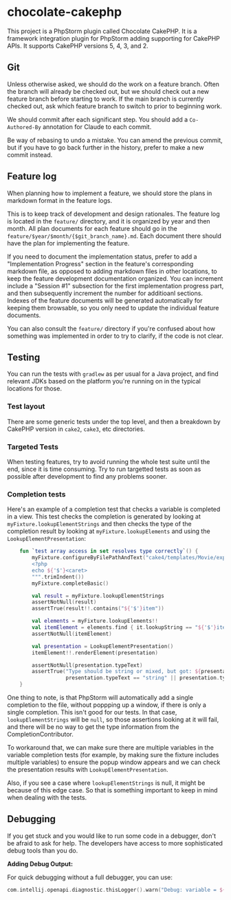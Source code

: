 # chocolate-cakephp

This project is a PhpStorm plugin called Chocolate CakePHP. It is a
framework integration plugin for PhpStorm adding supporting for
CakePHP APIs. It supports CakePHP versions 5, 4, 3, and 2.

## Git

Unless otherwise asked, we should do the work on a feature branch. 
Often the branch will already be checked out, but we should check
out a new feature branch before starting to work. If the main
branch is currently checked out, ask which feature branch to switch 
to prior to beginning work.

We should commit after each significant step. You should add a
`Co-Authored-By` annotation for Claude to each commit.

Be way of rebasing to undo a mistake. You can amend the previous
commit, but if you have to go back further in the history, prefer
to make a new commit instead.

## Feature log

When planning how to implement a feature, we should store the plans
in markdown format in the feature logs.

This is to keep track of development and design rationales. The
feature log is located in the `feature/` directory, and it is
organized by year and then month.  All plan documents for each
feature should go in the `feature/$year/$month/{$git_branch_name}.md`.
Each document there should have the plan for implementing the
feature.

If you need to document the implementation status, prefer to add a
"Implementation Progress" section in the feature's corresponding
markdown file, as opposed to adding markdown files in other
locations, to keep the feature development documentation organized.
You can increment include a "Session #1" subsection for the first
implementation progress part, and then subsequently increment the
number for additioanl sections.  Indexes of the feature documents
will be generated automatically for keeping them browsable, so you
only need to update the individual feature documents.

You can also consult the `feature/` directory if you're confused
about how something was implemented in order to try to clarify, if
the code is not clear.

## Testing

You can run the tests with `gradlew` as per usual for a Java
project, and find relevant JDKs based on the platform you're
running on in the typical locations for those.

### Test layout

There are some generic tests under the top level, and then a
breakdown by CakePHP version in `cake2`, `cake3`, etc directories.

### Targeted Tests

When testing features, try to avoid running the whole test suite
until the end, since it is time consuming. Try to run targetted
tests as soon as possible after development to find any problems
sooner.

### Completion tests

Here's an example of a completion test that checks a variable is
completed in a view. This test checks the completion is generated
by looking at `myFixture.lookupElementStrings` and then checks the
type of the completion result by looking at
`myFixture.lookupElements` and using the
`LookupElementPresentation`:

```kotlin
    fun `test array access in set resolves type correctly`() {
        myFixture.configureByFilePathAndText("cake4/templates/Movie/expression_variety_test.php", """
        <?php
        echo ${'$'}<caret>
        """.trimIndent())
        myFixture.completeBasic()

        val result = myFixture.lookupElementStrings
        assertNotNull(result)
        assertTrue(result!!.contains("${'$'}item"))

        val elements = myFixture.lookupElements!!
        val itemElement = elements.find { it.lookupString == "${'$'}item" }
        assertNotNull(itemElement)

        val presentation = LookupElementPresentation()
        itemElement!!.renderElement(presentation)

        assertNotNull(presentation.typeText)
        assertTrue("Type should be string or mixed, but got: ${presentation.typeText}",
                   presentation.typeText == "string" || presentation.typeText == "mixed")
    }

```

One thing to note, is that PhpStorm will automatically add a single
completion to the file, without poppping up a window, if there is
only a single completion.  This isn't good for our tests. In that
case, `lookupElementStrings` will be `null`, so those assertions
looking at it will fail, and there will be no way to get the type
information from the CompletionContributor.

To workaround that, we can make sure there are multiple variables
in the variable completion tests (for example, by making sure the
fixture includes multiple variables) to ensure the popup window
appears and we can check the presentation results with
`LookupElementPresentation`.

Also, if you see a case where `lookupElementStrings` is null, it
might be because of this edge case. So that is something important
to keep in mind when dealing with the tests.

## Debugging

If you get stuck and you would like to run some code in a debugger,
don't be afraid to ask for help. The developers have access to more
sophisticated debug tools than you do.

**Adding Debug Output:**

For quick debugging without a full debugger, you can use:
```kotlin
com.intellij.openapi.diagnostic.thisLogger().warn("Debug: variable = ${value}")
```
